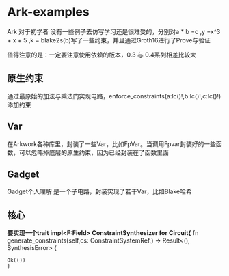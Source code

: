 # Ark-examples
Ark 对于初学者 没有一些例子去仿写学习还是很难受的，分别对a * b =c ,y =x^3 + x + 5 ,k = blake2s(b)写了一些约束，并且通过Groth16进行了Prove与验证

值得注意的是：一定要注意使用依赖的版本，0.3 与 0.4系列相差比较大


## 原生约束
通过最原始的加法与乘法门实现电路，enforce_constraints(a:lc()!,b:lc()!,c:lc()!)添加约束

## Var 
在Arkwork各种库里，封装了一些Var，比如FpVar。当调用Fpvar封装好的一些函数，可以忽略掉底层的原生约束，因为已经封装在了函数里面

## Gadget
Gadget个人理解 是一个子电路，封装实现了若干Var，比如Blake哈希

## 核心
**要实现一个trait impl<F:Field> ConstraintSynthesizer<F> for Circuit<F>{**
    fn generate_constraints(self,cs: ConstraintSystemRef<F>,) 
    -> Result<(), SynthesisError> {

    Ok(())
    }
